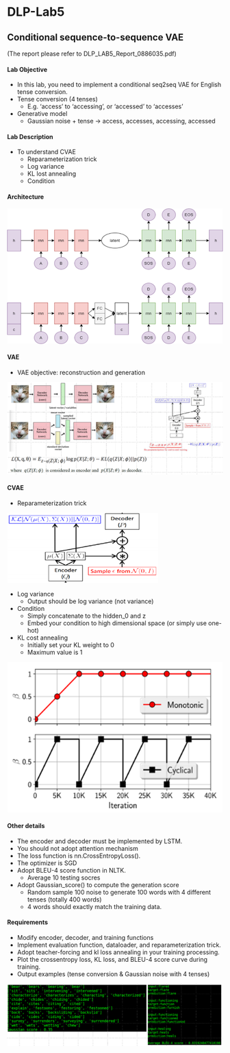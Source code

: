 # DLP-Lab5
## Conditional sequence-to-sequence VAE

(The report please refer to DLP_LAB5_Report_0886035.pdf) 

#### Lab Objective
* In this lab, you need to implement a conditional seq2seq VAE for English tense conversion.
* Tense conversion (4 tenses)
  * E.g. ‘access’ to ‘accessing’, or ‘accessed’ to ‘accesses’
* Generative model
  * Gaussian noise + tense -> access, accesses, accessing, accessed



#### Lab Description
* To understand CVAE
  * Reparameterization trick
  * Log variance
  * KL lost annealing
  * Condition


#### Architecture

![Architecture](/picture/architecture.png "Architecture")

#### VAE
* VAE objective: reconstruction and generation

![VAE](/picture/VAE.png "VAE")


#### CVAE
* Reparameterization trick

![CVAE](/picture/CVAE.png "CVAE")

* Log variance
  * Output should be log variance (not variance)
* Condition
  * Simply concatenate to the hidden_0 and z
  * Embed your condition to high dimensional space (or simply use one-hot)
* KL cost annealing
  * Initially set your KL weight to 0
  * Maximum value is 1

![KL cost annealing](/picture/KL_cost_annealing.png "KL cost annealing")

#### Other details
* The encoder and decoder must be implemented by LSTM. 
* You should not adopt attention mechanism
* The loss function is nn.CrossEntropyLoss().
* The optimizer is SGD
* Adopt BLEU-4 score function in NLTK.
  * Average 10 testing socres
* Adopt Gaussian_score() to compute the generation score
  * Random sample 100 noise to generate 100 words with 4 different tenses (totally 400 words)
  * 4 words should exactly match the training data.


#### Requirements
* Modify encoder, decoder, and training functions
* Implement evaluation function, dataloader, and reparameterization trick.
* Adopt teacher-forcing and kl loss annealing in your training processing. 
* Plot the crossentropy loss, KL loss, and BLEU-4 score curve during training.
* Output examples (tense conversion & Gaussian noise with 4 tenses)

![Requirements](/picture/Requirements.png "Requirements")
